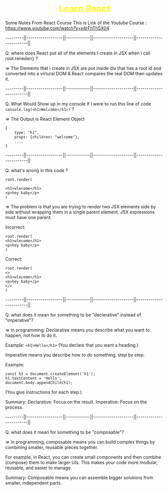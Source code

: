 <h1 style="Font-weight:bold; color:yellow; text-align:center"> Learn React </h1>

Some Notes From React Course
This is Link of the Youtube Course : https://www.youtube.com/watch?v=x4rFhThSX04

---------||------------------||------------||--------------------||------------------------||

Q. where does React put all of the elements I create in JSX when i call root.reneder() ?

=> The Elements that i create in JSX are put inside div that has a root id and
converted into a virtural DOM & React compares the real DOM then updates it.

---------||------------------||------------||--------------------||------------------------||

Q. What Would Show up in my console if I were to run this line of code `console.log(<h1>Welcome</h1>)` ?

=> The Output is React Element Object

```
{
    type: "h1",
    props: {children: "welcome"},
    ....
}
```

---------||------------------||------------||--------------------||------------------------||

Q. what's wrong in this code ?

```
root.render(

<h1>wlecome</h1>
<p>hey baby</p>
)
```

=> The problem is that you are trying to render two JSX elements
side by side without wrapping them in a single parent element. JSX expressions must have one parent.

Incorrect:

```
root.render(
<h1>wlecome</h1>
<p>hey baby</p>
)
```

Correct:

```
root.render(
<>
<h1>wlecome</h1>
<p>hey baby</p>
</>
)
```

---------||------------------||------------||--------------------||------------------------||

Q. what does it mean for something to be "declerative" instead of "imperative"?

=> In programming:
Declarative means you describe what you want to happen, not how to do it.

Example: `<h1>Hello</h1>`
(You declare that you want a heading.)

Imperative means you describe how to do something, step by step.

Example:

```
const h1 = document.createElement('h1');
h1.textContent = 'Hello';
document.body.appendChild(h1);
```

(You give instructions for each step.)

Summary:
Declarative: Focus on the result.
Imperative: Focus on the process.

---------||------------------||------------||--------------------||------------------------||

Q. what does it mean for something to be "composable"?

=> In programming, composable means you can build complex things by combining smaller,
reusable pieces together.

For example, in React, you can create small components and then combine (compose) them to make larger UIs.
This makes your code more modular, reusable, and easier to manage.

Summary:
Composable means you can assemble bigger solutions from smaller, independent parts.
